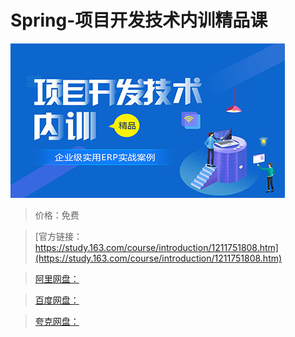 # Spring-项目开发技术内训精品课

![img](../../../assets/study163/free/49314ec1aa8b44438f29da22a45dc8f6.jpg)

> 价格：免费

> [官方链接：https://study.163.com/course/introduction/1211751808.htm](https://study.163.com/course/introduction/1211751808.htm)

> [阿里网盘：]()

> [百度网盘：]()

> [夸克网盘：]()
